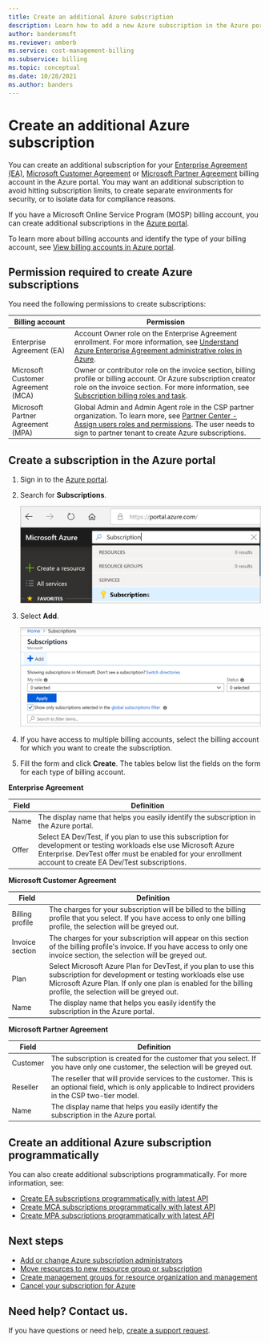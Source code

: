 ```yaml
---
title: Create an additional Azure subscription
description: Learn how to add a new Azure subscription in the Azure portal. See information about billing account forms and view additional available resources.
author: bandersmsft
ms.reviewer: amberb
ms.service: cost-management-billing
ms.subservice: billing
ms.topic: conceptual
ms.date: 10/28/2021
ms.author: banders
---
```


# Create an additional Azure subscription

You can create an additional subscription for your [Enterprise Agreement (EA)](https://azure.microsoft.com/pricing/enterprise-agreement/), [Microsoft Customer Agreement](https://azure.microsoft.com/pricing/purchase-options/microsoft-customer-agreement/) or [Microsoft Partner Agreement](https://www.microsoft.com/licensing/news/introducing-microsoft-partner-agreement) billing account in the Azure portal. You may want an additional subscription to avoid hitting subscription limits, to create separate environments for security, or to isolate data for compliance reasons.

If you have a Microsoft Online Service Program (MOSP) billing account, you can create additional subscriptions in the [Azure portal](https://portal.azure.com/#blade/Microsoft_Azure_Billing/SubscriptionsBlade).

To learn more about billing accounts and identify the type of your billing account, see [View billing accounts in Azure portal](view-all-accounts.md).

## Permission required to create Azure subscriptions

You need the following permissions to create subscriptions:

|Billing account  |Permission  |
|---------|---------|
|Enterprise Agreement (EA) |  Account Owner role on the Enterprise Agreement enrollment. For more information, see [Understand Azure Enterprise Agreement administrative roles in Azure](understand-ea-roles.md).    |
|Microsoft Customer Agreement (MCA) |  Owner or contributor role on the invoice section, billing profile or billing account. Or Azure subscription creator role on the invoice section.  For more information, see [Subscription billing roles and task](understand-mca-roles.md#subscription-billing-roles-and-tasks).    |
|Microsoft Partner Agreement (MPA) |   Global Admin and Admin Agent role in the CSP partner organization. To learn more, see [Partner Center - Assign users roles and permissions](/partner-center/permissions-overview).  The user needs to sign to partner tenant to create Azure subscriptions.   |

## Create a subscription in the Azure portal

1. Sign in to the [Azure portal](https://portal.azure.com).
1. Search for **Subscriptions**.

   ![Screenshot that shows search in portal for subscription](./media/create-subscription/billing-search-subscription-portal.png)

1. Select **Add**.

   ![Screenshot that shows the Add button in Subscriptions view](./media/create-subscription/subscription-add.png)

1. If you have access to multiple billing accounts, select the billing account for which you want to create the subscription.

1. Fill the form and click **Create**. The tables below list the fields on the form for each type of billing account.

**Enterprise Agreement**

|Field  |Definition  |
|---------|---------|
|Name     | The display name that helps you easily identify the subscription in the Azure portal.  |
|Offer     | Select EA Dev/Test, if you plan to use this subscription for development or testing workloads else use Microsoft Azure Enterprise. DevTest offer must be enabled for your enrollment account to create EA Dev/Test subscriptions.|

**Microsoft Customer Agreement**

|Field  |Definition  |
|---------|---------|
|Billing profile     | The charges for your subscription will be billed to the billing profile that you select. If you have access to only one billing profile, the selection will be greyed out.     |
|Invoice section     | The charges for your subscription will appear on this section of the billing profile's invoice. If you have access to only one invoice section, the selection will be greyed out.  |
|Plan     | Select Microsoft Azure Plan for DevTest, if you plan to use this subscription for development or testing workloads else use Microsoft Azure Plan. If only one plan is enabled for the billing profile, the selection will be greyed out.  |
|Name     | The display name that helps you easily identify the subscription in the Azure portal.  |

**Microsoft Partner Agreement**

|Field  |Definition  |
|---------|---------|
|Customer    | The subscription is created for the customer that you select. If you have only one customer, the selection will be greyed out.  |
|Reseller    | The reseller that will provide services to the customer. This is an optional field, which is only applicable to Indirect providers in the CSP two-tier model. |
|Name     | The display name that helps you easily identify the subscription in the Azure portal.  |

## Create an additional Azure subscription programmatically

You can also create additional subscriptions programmatically. For more information, see:

- [Create EA subscriptions programmatically with latest API](programmatically-create-subscription-enterprise-agreement.md)
- [Create MCA subscriptions programmatically with latest API](programmatically-create-subscription-microsoft-customer-agreement.md)
- [Create MPA subscriptions programmatically with latest API](Programmatically-create-subscription-microsoft-customer-agreement.md)

## Next steps

- [Add or change Azure subscription administrators](add-change-subscription-administrator.md)
- [Move resources to new resource group or subscription](../../azure-resource-manager/management/move-resource-group-and-subscription.md)
- [Create management groups for resource organization and management](../../governance/management-groups/create-management-group-portal.md)
- [Cancel your subscription for Azure](cancel-azure-subscription.md)

## Need help? Contact us.

If you have questions or need help, [create a support request](https://go.microsoft.com/fwlink/?linkid=2083458).
